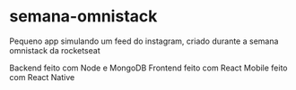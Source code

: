 # semana-omnistack
Pequeno app simulando um feed do instagram, criado durante a semana omnistack da rocketseat

Backend feito com Node e MongoDB
Frontend feito com React
Mobile feito com React Native
